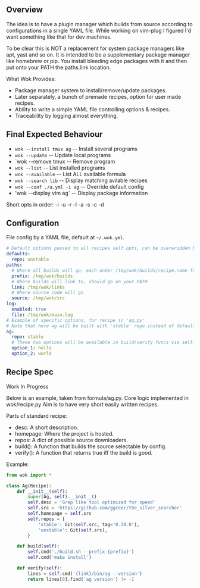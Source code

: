 ## Overview

The idea is to have a plugin manager which builds from source according
to configurations in a single YAML file. While working on vim-plug I
figured I'd want something like that for dev machines.

To be clear this is NOT a replacement for system package managers like
apt, yast and so on. It is intended to be a supplementary package manager
like homebrew or pip. You install bleeding edge packages with it and then
put onto your PATH the paths.link location.

What Wok Provides:
* Package manager system to install/remove/update packages.
* Later separately, a bunch of premade recipes, option for user made recipes.
* Ability to write a simple YAML file controlling options & recipes.
* Traceability by logging almost everything.

## Final Expected Behaviour

* `wok --install tmux ag`       -- Install several programs
* `wok --update`                -- Update local programs
* `wok --remove tmux            -- Remove program
* `wok --list`                  -- List installed programs
* `wok --available`             -- List ALL available formula
* `wok --search lib`            -- Display matching avilable recipes
* `wok --conf ./a.yml -i ag`    -- Override default config
* 'wok --display vim ag`        -- Display package information

Short opts in order: -i -u -r -l -a -s -c -d

## Configuration

File config by a YAML file, default at `~/.wok.yml`.

```yaml
# Default options passed to all recipes self.opts, can be overwridden by specific opts.
defaults:
  repo: unstable
paths:
  # Where all builds will go, each under /tmp/wok/builds/recipe.name folder
  prefix: /tmp/wok/builds
  # Where builds will link to, should go on your PATH
  link: /tmp/wok/links
  # Where source code will go
  source: /tmp/wok/src
log:
  enabled: true
  file: /tmp/wok/main.log
# Example of specific options, for recipe in 'ag.py'
# Note that here ag will be built with 'stable' repo instead of default.
ag:
  repo: stable
  # These two options will be available in build/verify funcs via self.opts.
  option_1: hello
  option_2: world
```

## Recipe Spec

Work In Progress

Below is an example, taken from formula/ag.py.
Core logic implemented in wok/recipe.py
Aim is to have very short easily written recipes.

Parts of standard recipe:
* desc: A short description.
* homepage: Where the project is hosted.
* repos: A dict of possible source downloaders.
* build(): A function that builds the source selectable by config.
* verify(): A function that returns true iff the build is good.

Example:
```py
from wok import *

class Ag(Recipe):
    def __init__(self):
        super(Ag, self).__init__()
        self.desc = 'Grep like tool optimized for speed'
        self.src = 'https://github.com/ggreer/the_silver_searcher'
        self.homepage = self.src
        self.repos = {
            'stable': Git(self.src, tag='0.30.0'),
            'unstable': Git(self.src),
        }

    def build(self):
        self.cmd('./build.sh --prefix {prefix}')
        self.cmd('make install')

    def verify(self):
        lines = self.cmd('{link}/bin/ag --version')
        return lines[0].find('ag version') != -1
```

